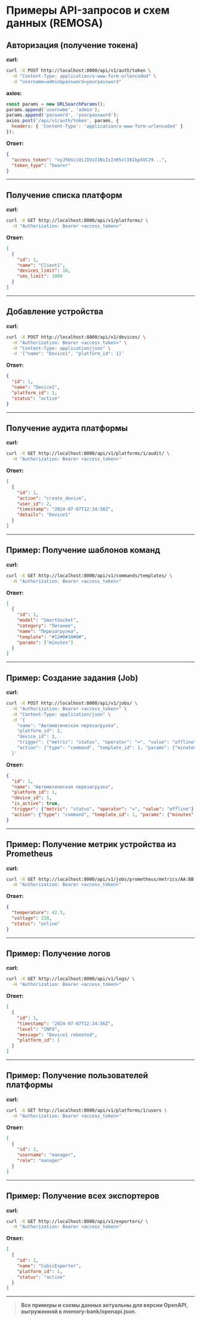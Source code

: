 # Примеры API-запросов и схем данных (REMOSA)

## Авторизация (получение токена)

**curl:**
```bash
curl -X POST http://localhost:8000/api/v1/auth/token \
  -H "Content-Type: application/x-www-form-urlencoded" \
  -d "username=admin&password=yourpassword"
```

**axios:**
```js
const params = new URLSearchParams();
params.append('username', 'admin');
params.append('password', 'yourpassword');
axios.post('/api/v1/auth/token', params, {
  headers: { 'Content-Type': 'application/x-www-form-urlencoded' }
});
```

**Ответ:**
```json
{
  "access_token": "eyJhbGciOiJIUzI1NiIsInR5cCI6IkpXVCJ9...",
  "token_type": "bearer"
}
```

---

## Получение списка платформ

**curl:**
```bash
curl -X GET http://localhost:8000/api/v1/platforms/ \
  -H "Authorization: Bearer <access_token>"
```

**Ответ:**
```json
[
  {
    "id": 1,
    "name": "Client1",
    "devices_limit": 10,
    "sms_limit": 1000
  }
]
```

---

## Добавление устройства

**curl:**
```bash
curl -X POST http://localhost:8000/api/v1/devices/ \
  -H "Authorization: Bearer <access_token>" \
  -H "Content-Type: application/json" \
  -d '{"name": "Device1", "platform_id": 1}'
```

**Ответ:**
```json
{
  "id": 1,
  "name": "Device1",
  "platform_id": 1,
  "status": "active"
}
```

---

## Получение аудита платформы

**curl:**
```bash
curl -X GET http://localhost:8000/api/v1/platforms/1/audit/ \
  -H "Authorization: Bearer <access_token>"
```

**Ответ:**
```json
[
  {
    "id": 1,
    "action": "create_device",
    "user_id": 2,
    "timestamp": "2024-07-07T12:34:56Z",
    "details": "Device1"
  }
]
```

---

## Пример: Получение шаблонов команд

**curl:**
```bash
curl -X GET http://localhost:8000/api/v1/commands/templates/ \
  -H "Authorization: Bearer <access_token>"
```

**Ответ:**
```json
[
  {
    "id": 1,
    "model": "SmartSocket",
    "category": "Питание",
    "name": "Перезагрузка",
    "template": "#12#0#10#0#",
    "params": ["minutes"]
  }
]
```

---

## Пример: Создание задания (Job)

**curl:**
```bash
curl -X POST http://localhost:8000/api/v1/jobs/ \
  -H "Authorization: Bearer <access_token>" \
  -H "Content-Type: application/json" \
  -d '{
    "name": "Автоматическая перезагрузка",
    "platform_id": 1,
    "device_id": 1,
    "trigger": {"metric": "status", "operator": "=", "value": "offline"},
    "action": {"type": "command", "template_id": 1, "params": {"minutes": 5}}
  }'
```

**Ответ:**
```json
{
  "id": 1,
  "name": "Автоматическая перезагрузка",
  "platform_id": 1,
  "device_id": 1,
  "is_active": true,
  "trigger": {"metric": "status", "operator": "=", "value": "offline"},
  "action": {"type": "command", "template_id": 1, "params": {"minutes": 5}}
}
```

---

## Пример: Получение метрик устройства из Prometheus

**curl:**
```bash
curl -X GET http://localhost:8000/api/v1/jobs/prometheus/metrics/AA:BB:CC:DD:EE:FF \
  -H "Authorization: Bearer <access_token>"
```

**Ответ:**
```json
{
  "temperature": 42.5,
  "voltage": 220,
  "status": "online"
}
```

---

## Пример: Получение логов

**curl:**
```bash
curl -X GET http://localhost:8000/api/v1/logs/ \
  -H "Authorization: Bearer <access_token>"
```

**Ответ:**
```json
[
  {
    "id": 1,
    "timestamp": "2024-07-07T12:34:56Z",
    "level": "INFO",
    "message": "Device1 rebooted",
    "platform_id": 1
  }
]
```

---

## Пример: Получение пользователей платформы

**curl:**
```bash
curl -X GET http://localhost:8000/api/v1/platforms/1/users \
  -H "Authorization: Bearer <access_token>"
```

**Ответ:**
```json
[
  {
    "id": 2,
    "username": "manager",
    "role": "manager"
  }
]
```

---

## Пример: Получение всех экспортеров

**curl:**
```bash
curl -X GET http://localhost:8000/api/v1/exporters/ \
  -H "Authorization: Bearer <access_token>"
```

**Ответ:**
```json
[
  {
    "id": 1,
    "name": "CubicExporter",
    "platform_id": 1,
    "status": "active"
  }
]
```

---

> **Все примеры и схемы данных актуальны для версии OpenAPI, выгруженной в memory-bank/openapi.json.** 